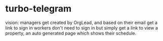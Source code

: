 # turbo-telegram
vision: 
managers get created by OrgLead, and based on their email get a link to sign in
workers don't need to sign in but simply get a link to view a property, an auto generated page which shows their schedule.


